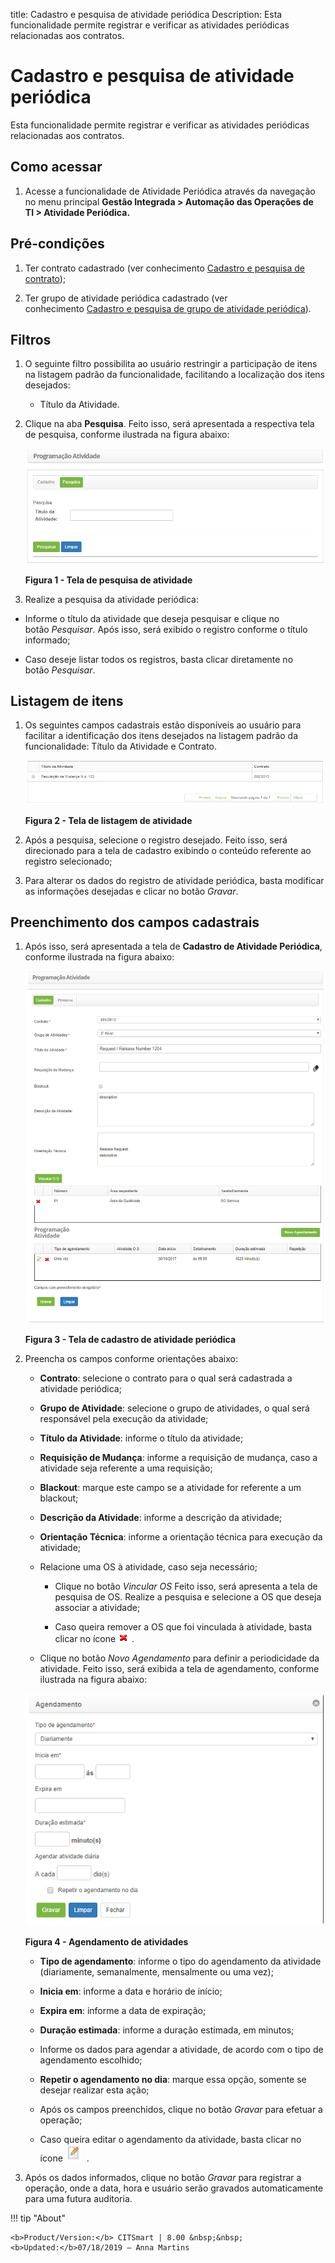 title: Cadastro e pesquisa de atividade periódica
Description: Esta funcionalidade permite registrar e verificar as atividades periódicas relacionadas aos contratos.

# Cadastro e pesquisa de atividade periódica

Esta funcionalidade permite registrar e verificar as atividades periódicas
relacionadas aos contratos.

Como acessar
-----------

1.  Acesse a funcionalidade de Atividade Periódica através da navegação no
    menu principal **Gestão Integrada > Automação das Operações de TI > Atividade
    Periódica.**

Pré-condições
------------

1.  Ter contrato cadastrado (ver conhecimento [Cadastro e pesquisa de
    contrato](/pt-br/citsmart-platform-7/additional-features/contract-management/use/register-contract.html));

2.  Ter grupo de atividade periódica cadastrado (ver conhecimento [Cadastro e
    pesquisa de grupo de atividade periódica](/pt-br/citsmart-platform-7/additional-features/automation-of-operation/configuration/periodic-activity-group.html)).

Filtros
------

1.  O seguinte filtro possibilita ao usuário restringir a participação de itens
    na listagem padrão da funcionalidade, facilitando a localização dos itens
    desejados:

     -   Título da Atividade.

1.  Clique na aba **Pesquisa**. Feito isso, será apresentada a respectiva tela
    de pesquisa, conforme ilustrada na figura abaixo:

    ![Criar](images/periodic-1.png)
    
    **Figura 1 - Tela de pesquisa de atividade**

1.  Realize a pesquisa da atividade periódica:

-   Informe o título da atividade que deseja pesquisar e clique no
    botão *Pesquisar*. Após isso, será exibido o registro conforme o título
    informado;

-   Caso deseje listar todos os registros, basta clicar diretamente no
    botão *Pesquisar*.

Listagem de itens
----------------

1.  Os seguintes campos cadastrais estão disponíveis ao usuário para facilitar a
    identificação dos itens desejados na listagem padrão da
    funcionalidade: Título da Atividade e Contrato.

    ![Criar](images/periodic-2.png)
    
    **Figura 2 - Tela de listagem de atividade**

1.  Após a pesquisa, selecione o registro desejado. Feito isso, será direcionado
    para a tela de cadastro exibindo o conteúdo referente ao registro
    selecionado;

2.  Para alterar os dados do registro de atividade periódica, basta modificar as
    informações desejadas e clicar no botão *Gravar*.

Preenchimento dos campos cadastrais
----------------------------------

1.  Após isso, será apresentada a tela de **Cadastro de Atividade Periódica**,
    conforme ilustrada na figura abaixo:

    ![Criar](images/periodic-3.png)
    
    **Figura 3 - Tela de cadastro de atividade periódica**

1.  Preencha os campos conforme orientações abaixo:

    -   **Contrato**: selecione o contrato para o qual será cadastrada a atividade
    periódica;

    -   **Grupo de Atividade**: selecione o grupo de atividades, o qual será
    responsável pela execução da atividade;

    -   **Título da Atividade**: informe o título da atividade;

    -   **Requisição de Mudança**: informe a requisição de mudança, caso a atividade
    seja referente a uma requisição;

    -   **Blackout**: marque este campo se a atividade for referente a um blackout;

    -   **Descrição da Atividade**: informe a descrição da atividade;

    -   **Orientação Técnica**: informe a orientação técnica para execução da
    atividade;

    -   Relacione uma OS à atividade, caso seja necessário;

        -   Clique no botão *Vincular OS* Feito isso, será apresenta a tela de
        pesquisa de OS. Realize a pesquisa e selecione a OS que deseja associar
        a atividade;

        -   Caso queira remover a OS que foi vinculada à atividade, basta clicar no
        ícone ![Criar](images/periodic-6.png) .

    -   Clique no botão *Novo Agendamento* para definir a periodicidade da
    atividade. Feito isso, será exibida a tela de agendamento, conforme
    ilustrada na figura abaixo:

    ![Criar](images/periodic-4.png)
    
    **Figura 4 - Agendamento de atividades**

       -  **Tipo de agendamento**: informe o tipo do agendamento da atividade
        (diariamente, semanalmente, mensalmente ou uma vez);

       -  **Inicia em**: informe a data e horário de início;

       -  **Expira em**: informe a data de expiração;

       -  **Duração estimada**: informe a duração estimada, em minutos;

       -  Informe os dados para agendar a atividade, de acordo com o tipo de
    agendamento escolhido;

      -   **Repetir o agendamento no dia**: marque essa opção, somente se desejar
    realizar esta ação;

      -   Após os campos preenchidos, clique no botão *Gravar* para efetuar a
    operação;

      -   Caso queira editar o agendamento da atividade, basta clicar no ícone ![Criar](images/periodic-5.png)  .

1.  Após os dados informados, clique no botão *Gravar* para registrar a
    operação, onde a data, hora e usuário serão gravados automaticamente para
    uma futura auditoria.


!!! tip "About"

    <b>Product/Version:</b> CITSmart | 8.00 &nbsp;&nbsp;
    <b>Updated:</b>07/18/2019 – Anna Martins
